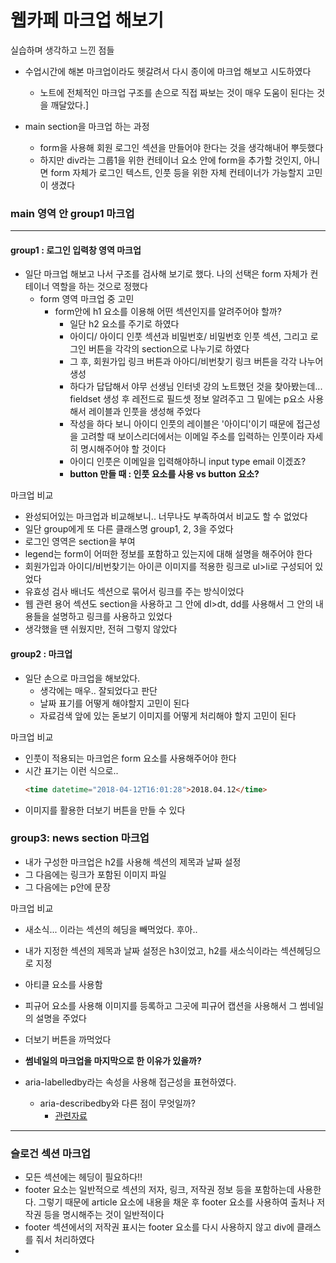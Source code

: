 # 웹카페 마크업 해보기

실습하며 생각하고 느낀 점들

- 수업시간에 해본 마크업이라도 헷갈려서 다시 종이에 마크업 해보고 시도하였다
  - 노트에 전체적인 마크업 구조를 손으로 직접 짜보는 것이 매우 도움이 된다는 것을 깨달았다.]

- main section을 마크업 하는 과정
  - form을 사용해 회원 로그인 섹션을 만들어야 한다는 것을 생각해내어 뿌듯했다
  - 하지만 div라는 그룹1을 위한 컨테이너 요소 안에 form을 추가할 것인지, 아니면 form 자체가 로그인 텍스트, 인풋 등을 위한 자체 컨테이너가 가능할지 고민이 생겼다
  
 ### main 영역 안 group1 마크업 

 ---

 #### group1 : 로그인 입력창 영역 마크업
  - 일단 마크업 해보고 나서 구조를 검사해 보기로 했다. 나의 선택은 form 자체가 컨테이너 역할을 하는 것으로 정했다
    - form 영역 마크업 중 고민
      - form안에 h1 요소를 이용해 어떤 섹션인지를 알려주어야 할까?
        - 일단 h2 요소를 주기로 하였다
        - 아이디/ 아이디 인풋 섹션과 비밀번호/ 비밀번호 인풋 섹션, 그리고 로그인 버튼을 각각의 section으로 나누기로 하였다
        - 그 후, 회원가입 링크 버튼과 아아디/비번찾기 링크 버튼을 각각 나누어 생성
        - 하다가 답답해서 야무 선생님 인터넷 강의 노트했던 것을 찾아봤는데... fieldset 생성 후 레전드로 필드셋 정보 알려주고 그 밑에는 p요소 사용해서 레이블과 인풋을 생성해 주었다
        - 작성을 하다 보니 아이디 인풋의 레이블은 '아이디'이기 때문에 접근성을 고려할 때 보이스리더에서는 이메일 주소를 입력하는 인풋이라 자세히 명시해주어야 할 것이다
        - 아이디 인풋은 이메일을 입력해야하니 input type email 이겠죠?
        - **button 만들 때 : 인풋 요소를 사용 vs button 요소?**
        
마크업 비교

  - 완성되어있는 마크업과 비교해보니.. 너무나도 부족하여서 비교도 할 수 없었다
  - 일단 group에게 또 다른 클래스명 group1, 2, 3을 주었다
  - 로그인 영역은 section을 부여
  - legend는 form이 어떠한 정보를 포함하고 있는지에 대해 설명을 해주어야 한다
  - 회원가입과 아이디/비번찾기는 아이콘 이미지를 적용한 링크로 ul>li로 구성되어 있었다
  - 유효성 검사 배너도 섹션으로 묶어서 링크를 주는 방식이었다
  - 웹 관련 용어 섹션도 section을 사용하고 그 안에 dl>dt, dd를 사용해서 그 안의 내용들을 설명하고 링크를 사용하고 있었다
  - 생각했을 땐 쉬웠지만, 전혀 그렇지 않았다

#### group2 : 마크업
  - 일단 손으로 마크업을 해보았다.
    - 생각에는 매우.. 잘되었다고 판단
    - 날짜 표기를 어떻게 해야할지 고민이 된다
    - 자료검색 앞에 있는 돋보기 이미지를 어떻게 처리해야 할지 고민이 된다


마크업 비교
  - 인풋이 적용되는 마크업은 form 요소를 사용해주어야 한다
  - 시간 표기는 이런 식으로..
    ```html
    <time datetime="2018-04-12T16:01:28">2018.04.12</time>
    ```
  - 이미지를 활용한 더보기 버튼을 만들 수 있다

### group3: news section 마크업
  
  - 내가 구성한 마크업은 h2를 사용해 섹션의 제목과 날짜 설정
  - 그 다음에는 링크가 포함된 이미지 파일
  - 그 다음에는 p안에 문장

마크업 비교

  - 새소식... 이라는 섹션의 헤딩을 빼먹었다. 후아..
  - 내가 지정한 섹션의 제목과 날짜 설정은 h3이었고, h2를 새소식이라는 섹션헤딩으로 지정
  - 아티클 요소를 사용함
  - 피규어 요소를 사용해 이미지를 등록하고 그곳에 피규어 캡션을 사용해서 그 썸네일의 설명을 주었다
  - 더보기 버튼을 까먹었다

  - **썸네일의 마크업을 마지막으로 한 이유가 있을까?**

  - aria-labelledby라는 속성을 사용해 접근성을 표현하였다. 
    - aria-describedby와 다른 점이 무엇일까?
      - [관련자료](https://developer.paciellogroup.com/blog/2017/07/short-note-on-aria-label-aria-labelledby-and-aria-describedby/)
  
---

### 슬로건 섹션 마크업
- 모든 섹션에는 헤딩이 필요하다!!
- footer 요소는 일반적으로 섹션의 저자, 링크, 저작권 정보 등을 포함하는데 사용한다. 그렇기 때문에 article 요소에 내용을 채운 후 footer 요소를 사용하여 출처나 저작권 등을 명시해주는 것이 일반적이다 
- footer 섹션에서의 저작권 표시는 footer 요소를 다시 사용하지 않고 div에 클래스를 줘서 처리하였다
- 
